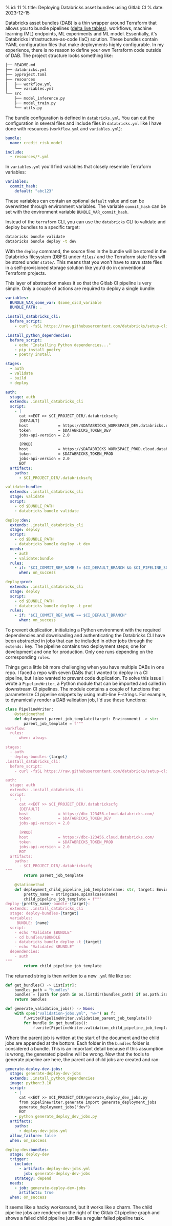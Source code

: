 % id: 11
% title: Deploying Databricks asset bundles using Gitlab CI
% date: 2023-12-15

Databricks asset bundles (DAB) is a thin wrapper around Terraform that allows you to bundle pipelines ([delta live tables](https://www.databricks.com/product/delta-live-tables)), workflows, machine learning (ML) endpoints, ML experiments and ML model. Essentially, it's Databricks infrastructure-as-code (IaC) solution. These bundles contain YAML configuration files that make deployments highly configurable. In my experience, there is no reason to define your own Terraform code outside of DAB. The project structure looks something like:

```bash
├── README.md
├── databricks.yml
├── pyproject.toml
├── resources
│   ├── workflow.yml
│   └── variables.yml
└── src
    ├── model_inference.py
    ├── model_train.py
    └── utils.py
```

The bundle configuration is defined in `databricks.yml`. You can cut the configuration in several files and include files in `databricks.yml` like I have done with resources (`workflow.yml` and `variables.yml`):

```yaml
bundle:
  name: credit_risk_model

include:
  - resources/*.yml
```

In `variables.yml` you'll find variables that closely resemble Terraform variables:

```yaml
variables:
  commit_hash:
    default: "abc123"
```

These variables can contain an optional `default` value and can be overwritten through environment variables. The variable `commit_hash` can be set with the environment variable `BUNDLE_VAR_commit_hash`.

Instead of the `terraform` CLI, you can use the `databricks` CLI to validate and deploy bundles to a specific target:

```bash
databricks bundle validate
databricks bundle deploy -t dev
```

With the `deploy` command, the source files in the bundle will be stored in the Databricks filesystem (DBFS) under `files/` and the Terraform state files will be stored under `state/`. This means that you won't have to save state files in a self-provisioned storage solution like you'd do in conventional Terraform projects.

This layer of abstraction makes it so that the Gitlab CI pipeline is very simple. Only a couple of actions are required to deploy a single bundle:

```yaml
variables:
  BUNDLE_VAR_some_var: $some_cicd_variable
  BUNDLE_PATH: .

.install_databricks_cli:
  before_script:
    - curl -fsSL https://raw.githubusercontent.com/databricks/setup-cli/main/install.sh | sh

.install_python_dependencies:
  before_script:
    - echo "Installing Python dependencies..."
    - pip install poetry
    - poetry install

stages:
  - auth
  - validate
  - build
  - deploy

auth:
  stage: auth
  extends: .install_databricks_cli
  script:
    - |
      cat <<EOT >> $CI_PROJECT_DIR/.databrickscfg
      [DEFAULT]
      host             = https://$DATABRICKS_WORKSPACE_DEV.databricks.com/
      token            = $DATABRICKS_TOKEN_DEV
      jobs-api-version = 2.0

      [PROD]
      host             = https://$DATABRICKS_WORKSPACE_PROD.cloud.databricks.com/
      token            = $DATABRICKS_TOKEN_PROD
      jobs-api-version = 2.0
      EOT
  artifacts:
    paths:
      - $CI_PROJECT_DIR/.databrickscfg

validate:bundle:
  extends: .install_databricks_cli
  stage: validate
  script:
    - cd $BUNDLE_PATH
    - databricks bundle validate

deploy:dev:
  extends: .install_databricks_cli
  stage: deploy
  script:
    - cd $BUNDLE_PATH
    - databricks bundle deploy -t dev
  needs:
    - auth
    - validate:bundle
  rules:
    - if: "$CI_COMMIT_REF_NAME != $CI_DEFAULT_BRANCH && $CI_PIPELINE_SOURCE == 'merge_request_event'"
      when: on_success

deploy:prod:
  extends: .install_databricks_cli
  stage: deploy
  script:
    - cd $BUNDLE_PATH
    - databricks bundle deploy -t prod
  rules:
    - if: "$CI_COMMIT_REF_NAME == $CI_DEFAULT_BRANCH"
      when: on_success
```

To prevent duplication, initializing a Python environment with the required dependencies and downloading and authenticating the Databricks CLI have been abstracted in jobs that can be included in other jobs through the `extends:` key. The pipeline contains two deployment steps; one for development and one for production. Only one runs depending on the corresponding `rules`.

Things get a little bit more challenging when you have multiple DABs in one repo. I faced a repo with seven DABs that I wanted to deploy in a CI pipeline, but I also wanted to prevent code duplication. To solve this issue I wrote a `PipelineWriter`, a Python module that can be imported and called in downstream CI pipelines. The module contains a couple of functions that parameterize CI pipeline snippets by using multi-line F-strings. For example, to dynamically render a DAB validation job, I'd use these functions:

```py
class PipelineWriter:
    @staticmethod
    def deployment_parent_job_template(target: Environment) -> str:
        parent_job_template = f"""
workflow:
  rules:
    - when: always

stages:
  - auth
  - deploy-bundles-{target}
.install_databricks_cli:
  before_script:
    - curl -fsSL https://raw.githubusercontent.com/databricks/setup-cli/main/install.sh | sh

auth:
  stage: auth
  extends: .install_databricks_cli
  script:
    - |
      cat <<EOT >> $CI_PROJECT_DIR/.databrickscfg
      [DEFAULT]
      host             = https://dbc-123456.cloud.databricks.com/
      token            = $DATABRICKS_TOKEN_DEV
      jobs-api-version = 2.0

      [PROD]
      host             = https://dbc-123456.cloud.databricks.com/
      token            = $DATABRICKS_TOKEN_PROD
      jobs-api-version = 2.0
      EOT
  artifacts:
    paths:
      - $CI_PROJECT_DIR/.databrickscfg
"""
        return parent_job_template

    @staticmethod
    def deployment_child_pipeline_job_template(name: str, target: Environment) -> str:
        pretty_name = stringcase.spinalcase(name)
        child_pipeline_job_template = f"""
deploy-{pretty_name}-bundle-{target}:
  extends: .install_databricks_cli
  stage: deploy-bundles-{target}
  variables:
     BUNDLE: {name}
  script:
    - echo "Validate $BUNDLE"
    - cd bundles/$BUNDLE
    - databricks bundle deploy -t {target}
    - echo "Validated $BUNDLE"
  dependencies:
    - auth
"""
        return child_pipeline_job_template
```

The returned string is then written to a new `.yml` file like so:

```py
def get_bundles() -> List[str]:
    bundles_path = "bundles"
    bundles = [path for path in os.listdir(bundles_path) if os.path.isdir(f"{bundles_path}/{path}")]
    return bundles

def generate_validation_jobs() -> None:
    with open("validation-jobs.yml", "w+") as f:
        f.write(PipelineWriter.validation_parent_job_template())
        for bundle in get_bundles():
            f.write(PipelineWriter.validation_child_pipeline_job_template(bundle))
```

Where the parent job is written at the start of the document and the child jobs are appended at the bottom. Each folder in the `bundles` folder is considered a bundle. This is an important detail because if this assumption is wrong, the generated pipeline will be wrong. Now that the tools to generate pipeline are here, the parent and child jobs are created and ran:

```yaml
generate-deploy-dev-jobs:
  stage: generate-deploy-dev-jobs
  extends: .install_python_dependencies
  image: python:3.10
  script:
    - |
      cat <<EOT >> $CI_PROJECT_DIR/generate_deploy_dev_jobs.py
      from pipelinewriter.generate import generate_deployment_jobs
      generate_deployment_jobs("dev")
      EOT
    - python generate_deploy_dev_jobs.py
  artifacts:
    paths:
      - deploy-dev-jobs.yml
  allow_failure: false
  when: on_success

deploy-dev:bundles:
  stage: deploy-dev
  trigger:
    include:
      - artifact: deploy-dev-jobs.yml
        job: generate-deploy-dev-jobs
    strategy: depend
  needs:
    - job: generate-deploy-dev-jobs
      artifacts: true
  when: on_success
```

It seems like a hacky workaround, but it works like a charm. The child pipeline jobs are rendered on the right of the Gitlab CI pipeline graph and shows a failed child pipeline just like a regular failed pipeline task.
